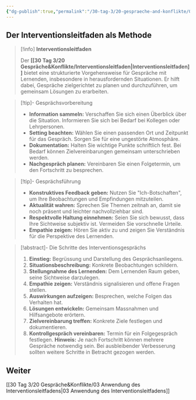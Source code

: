 ```yaml
---
{"dg-publish":true,"permalink":"/30-tag-3/20-gespraeche-and-konflikte/02-der-interventionsleitfaden-als-methode/"}
---
```


## Der Interventionsleitfaden als Methode

> [!info] **Interventionsleitfaden**
> 
> Der **[[30 Tag 3/20 Gespräche&Konflikte/Interventionsleitfaden\|Interventionsleitfaden]]** bietet eine strukturierte Vorgehensweise für Gespräche mit Lernenden, insbesondere in herausfordernden Situationen. Er hilft dabei, Gespräche zielgerichtet zu planen und durchzuführen, um gemeinsam Lösungen zu erarbeiten.

>[!tip]- Gesprächsvorbereitung
> * **Information sammeln:** Verschaffen Sie sich einen Überblick über die Situation. Informieren Sie sich bei Bedarf bei Kollegen oder Lehrpersonen.
> * **Setting beachten:** Wählen Sie einen passenden Ort und Zeitpunkt für das Gespräch. Sorgen Sie für eine ungestörte Atmosphäre.
> * **Dokumentation:** Halten Sie wichtige Punkte schriftlich fest. Bei Bedarf können Zielvereinbarungen gemeinsam unterschrieben werden.
> * **Nachgespräch planen:** Vereinbaren Sie einen Folgetermin, um den Fortschritt zu besprechen.
 
>[!tip]- Gesprächsführung
> * **Konstruktives Feedback geben:** Nutzen Sie "Ich-Botschaften", um Ihre Beobachtungen und Empfindungen mitzuteilen.
> * **Aktualität wahren:** Sprechen Sie Themen zeitnah an, damit sie noch präsent und leichter nachvollziehbar sind.
> * **Respektvolle Haltung einnehmen:** Seien Sie sich bewusst, dass Ihre Sichtweise subjektiv ist. Vermeiden Sie vorschnelle Urteile.
> * **Empathie zeigen:** Hören Sie aktiv zu und zeigen Sie Verständnis für die Perspektive des Lernenden.
 
> [!abstract]- Die Schritte des Interventionsgesprächs
> 1. **Einstieg:** Begrüssung und Darstellung des Gesprächsanliegens.
> 2. **Situationsbeschreibung:** Konkrete Beobachtungen schildern.
> 3. **Stellungnahme des Lernenden:** Dem Lernenden Raum geben, seine Sichtweise darzulegen.
> 4. **Empathie zeigen:** Verständnis signalisieren und offene Fragen stellen.
> 5. **Auswirkungen aufzeigen:** Besprechen, welche Folgen das Verhalten hat.
> 6. **Lösungen entwickeln:** Gemeinsam Massnahmen und Hilfsangebote erörtern.
> 7. **Zielvereinbarung treffen:** Konkrete Ziele festlegen und dokumentieren.
> 8. **Kontrollgespräch vereinbaren:** Termin für ein Folgegespräch festlegen.
> **Hinweis:** Je nach Fortschritt können mehrere Gespräche notwendig sein. Bei ausbleibender Verbesserung sollten weitere Schritte in Betracht gezogen werden.

## Weiter
[[30 Tag 3/20 Gespräche&Konflikte/03 Anwendung des Interventionsleitfadens\|03 Anwendung des Interventionsleitfadens]]
